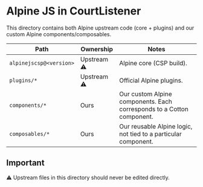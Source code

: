 # Alpine JS in CourtListener

This directory contains both Alpine upstream code (core + plugins) and our custom Alpine components/composables.

| Path                    | Ownership   | Notes                                                                 |
|-------------------------|-------------|-----------------------------------------------------------------------|
| `alpinejscsp@<version>` | Upstream ⚠️ | Alpine core (CSP build).                                              |
| `plugins/*`             | Upstream ⚠️ | Official Alpine plugins.                                              |
| `components/*`          | Ours        | Our custom Alpine components. Each corresponds to a Cotton component. |
| `composables/*`         | Ours        | Our reusable Alpine logic, not tied to a particular component.        |

## Important

⚠️ Upstream files in this directory should never be edited directly.
